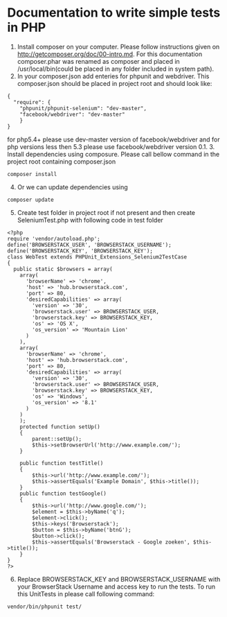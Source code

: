# Documentation to write simple tests in PHP

1. Install composer on your computer. Please follow instructions given on http://getcomposer.org/doc/00-intro.md. For this documentation composer.phar was renamed as composer and placed in /usr/local/bin(could be placed in any folder included in system path).
2. In your composer.json add enteries for phpunit and webdriver. This composer.json should be placed in project root and should look like:
```
{
  "require": {
    "phpunit/phpunit-selenium": "dev-master",
    "facebook/webdriver": "dev-master"
    }
}
```
for php5.4+ please use dev-master version of facebook/webdriver and for php versions less then 5.3 please use facebook/webdriver version 0.1.
3. Install dependencies using composure. Please call bellow command in the project root containing composer.json
```
composer install
```
4. Or we can update dependencies using 
```
composer update
```
5. Create test folder in project root if not present and then create SeleniumTest.php with following code in test folder
```
<?php
require 'vendor/autoload.php';
define('BROWSERSTACK_USER', 'BROWSERSTACK_USERNAME');
define('BROWSERSTACK_KEY', 'BROWSERSTACK_KEY');
class WebTest extends PHPUnit_Extensions_Selenium2TestCase
{
  public static $browsers = array(
    array(
      'browserName' => 'chrome',
      'host' => 'hub.browserstack.com',
      'port' => 80,
      'desiredCapabilities' => array(
        'version' => '30',
        'browserstack.user' => BROWSERSTACK_USER,
        'browserstack.key' => BROWSERSTACK_KEY,
        'os' => 'OS X',
        'os_version' => 'Mountain Lion'   
      )
    ),
    array(
      'browserName' => 'chrome',
      'host' => 'hub.browserstack.com',
      'port' => 80,
      'desiredCapabilities' => array(
        'version' => '30',
        'browserstack.user' => BROWSERSTACK_USER,
        'browserstack.key' => BROWSERSTACK_KEY,
        'os' => 'Windows',
        'os_version' => '8.1'   
      )
    )
    );   
    protected function setUp()
    {
        parent::setUp();
        $this->setBrowserUrl('http://www.example.com/');
    }
 
    public function testTitle()
    {
        $this->url('http://www.example.com/');
        $this->assertEquals('Example Domain', $this->title());
    }
    public function testGoogle()
    {
        $this->url('http://www.google.com/');
        $element = $this->byName('q');
        $element->click();
        $this->keys('Browserstack');
        $button = $this->byName('btnG');
        $button->click();
        $this->assertEquals('Browserstack - Google zoeken', $this->title());
    }
}
?>
``` 
6. Replace BROWSERSTACK_KEY and BROWSERSTACK_USERNAME with your BrowserStack Username and access key to run the tests. 
To run this UnitTests in please call following command:
```
vendor/bin/phpunit test/
```